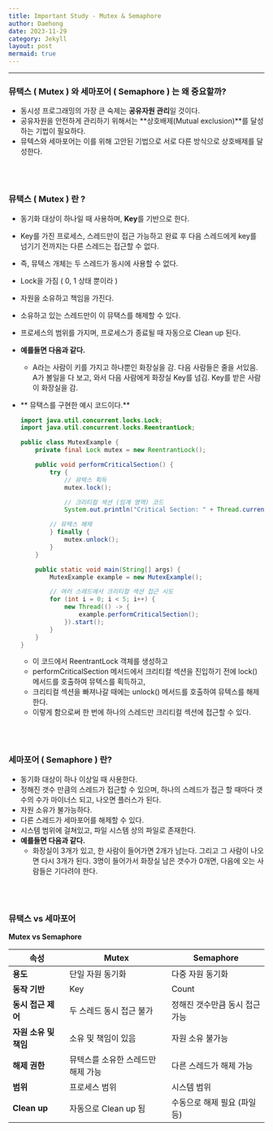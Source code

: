 ```yaml
---
title: Important Study - Mutex & Semaphore
author: Daehong
date: 2023-11-29
category: Jekyll
layout: post
mermaid: true
---
```


<hr>

### 뮤택스 ( Mutex ) 와 세마포어 ( Semaphore ) 는 왜 중요할까?
 - 동시성 프로그래밍의 가장 큰 숙제는 **공유자원 관리**일 것이다.
 - 공유자원을 안전하게 관리하기 위해서는 **상호배제(Mutual exclusion)**를 달성하는 기법이 필요하다.
 - 뮤텍스와 세마포어는 이를 위해 고안된 기법으로 서로 다른 방식으로 상호배제를 달성한다.

<br>
<br>

### 뮤택스 ( Mutex ) 란 ?
 - 동기화 대상이 하나일 때 사용하며, **Key**를 기반으로 한다.
 - Key를 가진 프로세스, 스레드만이 접근 가능하고 완료 후 다음 스레드에게 key를 넘기기 전까지는 다른 스레드는 접근할 수 없다.
 - 즉, 뮤텍스 개체는 두 스레드가 동시에 사용할 수 없다.
 - Lock을 가짐 ( 0, 1 상태 뿐이라 )
 - 자원을 소유하고 책임을 가진다.
 - 소유하고 있는 스레드만이 이 뮤택스를 해제할 수 있다.
 - 프로세스의 범위를 가지며, 프로세스가 종료될 때 자동으로 Clean up 된다.
 - **예를들면 다음과 같다.**
	- A라는 사람이 키를 가지고 하나뿐인 화장실을 감. 다음 사람들은 줄을 서있음. A가 볼일을 다 보고, 와서 다음 사람에게 화장실 Key를 넘김. Key를 받은 사람이 화장실을 감.
 - ** 뮤택스를 구현한 예시 코드이다.**
 
	```java
	import java.util.concurrent.locks.Lock;
	import java.util.concurrent.locks.ReentrantLock;

	public class MutexExample {
		private final Lock mutex = new ReentrantLock();

		public void performCriticalSection() {
			try {
				// 뮤텍스 획득
				mutex.lock();

				// 크리티컬 섹션 (임계 영역) 코드
				System.out.println("Critical Section: " + Thread.currentThread().getName());

			// 뮤텍스 해제
			} finally {
				mutex.unlock();
			}
		}

		public static void main(String[] args) {
			MutexExample example = new MutexExample();

			// 여러 스레드에서 크리티컬 섹션 접근 시도
			for (int i = 0; i < 5; i++) {
				new Thread(() -> {
					example.performCriticalSection();
				}).start();
			}
		}
	}
	```
	
	- 이 코드에서 ReentrantLock 객체를 생성하고
	- performCriticalSection 메서드에서 크리티컬 섹션을 진입하기 전에 lock() 메서드를 호출하여 뮤텍스를 획득하고,
	- 크리티컬 섹션을 빠져나갈 때에는 unlock() 메서드를 호출하여 뮤텍스를 해제한다. 
	- 이렇게 함으로써 한 번에 하나의 스레드만 크리티컬 섹션에 접근할 수 있다.
	
<br>
<br>

### 세마포어 ( Semaphore ) 란?
 - 동기화 대상이 하나 이상일 때 사용한다.
 - 정해진 갯수 만큼의 스레드가 접근할 수 있으며, 하나의 스레드가 접근 할 때마다 갯수의 수가 마이너스 되고, 나오면 플러스가 된다.
 - 자원 소유가 불가능하다.
 - 다른 스레드가 세마포어를 해제할 수 있다.
 - 시스템 범위에 걸쳐있고, 파일 시스템 상의 파일로 존재한다.
 - **예를들면 다음과 같다.**
	- 화장실이 3개가 있고, 한 사람이 들어가면 2개가 남는다. 그리고 그 사람이 나오면 다시 3개가 된다. 3명이 들어가서 화장실 남은 갯수가 0개면, 다음에 오는 사람들은 기다려야 한다.

<br>
<br>

### 뮤택스 vs 세마포어

**Mutex vs Semaphore**

| **속성**          | **Mutex**                  | **Semaphore**                    |
|----------------|------------------------|------------------------------|
| **용도**          | 단일 자원 동기화            | 다중 자원 동기화                |
| **동작 기반**      | Key                    | Count                        |
| **동시 접근 제어**    | 두 스레드 동시 접근 불가        | 정해진 갯수만큼 동시 접근 가능       |
| **자원 소유 및 책임**  | 소유 및 책임이 있음           | 자원 소유 불가능                   |
| **해제 권한**       | 뮤텍스를 소유한 스레드만 해제 가능 | 다른 스레드가 해제 가능              |
| **범위**          | 프로세스 범위               | 시스템 범위                     |
| **Clean up**      | 자동으로 Clean up 됨       | 수동으로 해제 필요 (파일 등)        |

<br>
<br>
<br>
<br>
<br>